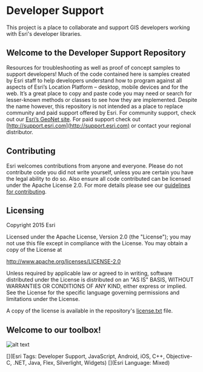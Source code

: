 Developer Support
=========================

This project is a place to collaborate and support GIS developers working with Esri's developer libraries.

## Welcome to the Developer Support Repository

Resources for troubleshooting as well as proof of concept samples to support developers!
Much of the code contained here is samples created by Esri staff to help developers understand how to program against all aspects of Esri’s Location Platform – desktop, mobile devices and for the web.  It’s a great place to copy and paste code you may need or search for lesser-known methods or classes to see how they are implemented.  Despite the name however, this repository is not intended as a place to replace community and paid support offered by Esri.  For community support, check out our [Esri’s GeoNet site](https://geonet.esri.com/welcome).  For paid support check out [http://support.esri.com](http://support.esri.com) or contact your regional distributor.

## Contributing

Esri welcomes contributions from anyone and everyone. Please do not contribute code you did not write yourself, unless you are certain you have the legal ability to do so. Also ensure all code contributed can be licensed under the Apache License 2.0. For more details please see our [guidelines for contributing](https://github.com/Esri/developer-support/blob/gh-pages/CONTRIBUTING.md).

## Licensing
Copyright 2015 Esri

Licensed under the Apache License, Version 2.0 (the "License");
you may not use this file except in compliance with the License.
You may obtain a copy of the License at

   http://www.apache.org/licenses/LICENSE-2.0

Unless required by applicable law or agreed to in writing, software
distributed under the License is distributed on an "AS IS" BASIS,
WITHOUT WARRANTIES OR CONDITIONS OF ANY KIND, either express or implied.
See the License for the specific language governing permissions and
limitations under the License.

A copy of the license is available in the repository's [license.txt](/license.txt) file.

## Welcome to our toolbox!
![alt text](repository-images/supportdeskdrawer.png "Desk Drawer")

[](Esri Tags: Developer Support, JavaScript, Android, iOS, C++, Objective-C, .NET, Java, Flex, Silverlight, Widgets)
[](Esri Language: Mixed)
